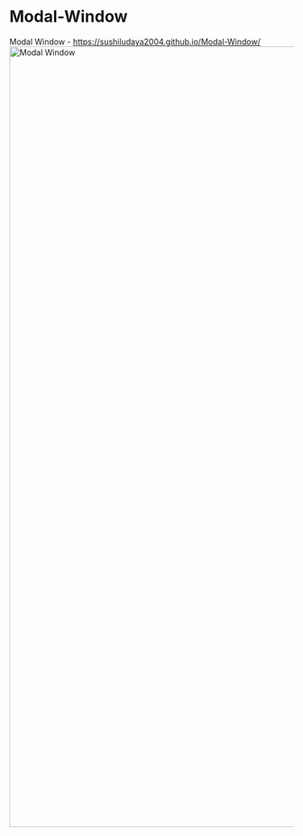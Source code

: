 # Modal-Window

Modal Window - https://sushiludaya2004.github.io/Modal-Window/
<img width="1382" alt="Modal Window" src="https://github.com/sushiludaya2004/Modal-Window/assets/127210875/ce10ac09-d6dc-41a7-9f4f-1719f9ec42b6">
